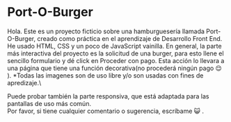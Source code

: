 # Port-O-Burger
Hola. Este es un proyecto ficticio sobre una hamburguesería llamada Port-O-Burger, creado como práctica en el aprendizaje de Desarrollo Front End.\
He usado HTML, CSS y un poco de JavaScript vainilla. En general, la parte más interactiva del proyecto es la solicitud de una burger, para esto llene el sencillo formulario y dé click en Proceder con pago. Esta acción lo llevara a una página que tiene una función decorativa(no procederá ningún pago :relieved: ). \*Todas las imagenes son de uso libre y/o son usadas con fines de apredizaje.\

Puede probar también la parte responsiva, que está adaptada para las pantallas de uso más común.\
Por favor, si tiene cualquier comentario o sugerencia, escríbame :smiley_cat: .
